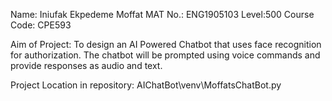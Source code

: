Name: Iniufak Ekpedeme Moffat
MAT No.: ENG1905103
Level:500
Course Code: CPE593

Aim of Project: To design an AI Powered Chatbot that uses face recognition for authorization. 
The chatbot will be prompted using voice commands and provide responses as audio and text.

Project Location in repository: AIChatBot\venv\MoffatsChatBot.py
